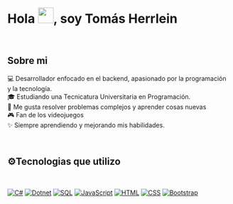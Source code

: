 <h1>Hola <img src="https://media.giphy.com/media/hvRJCLFzcasrR4ia7z/giphy.gif" width="35">, soy Tomás Herrlein</h1>
</br>


<h2>Sobre mi</h2>

<p>
💻 Desarrollador enfocado en el backend, apasionado por la programación y la tecnología. </br>
🎓 Estudiando una Tecnicatura Universitaria en Programación. </br>
🎯 Me gusta resolver problemas complejos y aprender cosas nuevas </br>
🎮 Fan de los videojuegos </br>
✨ Siempre aprendiendo y mejorando mis habilidades.
</p>

</br>
<h2>⚙️Tecnologias que utilizo</h2>
</br>

<p>
  <a href="#"><img alt="C#" src="https://custom-icon-badges.demolab.com/badge/C%23-68217A.svg?logo=cs2&logoColor=white"></a>
  <a href="#"><img alt="Dotnet" src="https://img.shields.io/badge/Dotnet-512BD4.svg?logo=dotnet&logoColor=white"></a>
  <a href="#"><img alt="SQL" src="https://custom-icon-badges.demolab.com/badge/SQL-025E8C.svg?logo=database&logoColor=white"></a>
  <a href="#"><img alt="JavaScript" src="https://img.shields.io/badge/JavaScript-F7DF1E.svg?logo=javascript&logoColor=black"></a>
  <a href="#"><img alt="HTML" src="https://img.shields.io/badge/HTML-E34F26.svg?logo=html5&logoColor=white"></a>
  <a href="#"><img alt="CSS" src="https://img.shields.io/badge/CSS-1572B6.svg?logo=css3&logoColor=white"></a>
  <a href="#"><img alt="Bootstrap" src="https://img.shields.io/badge/Bootstrap-7952B3.svg?logo=bootstrap&logoColor=white"></a>
</p>

